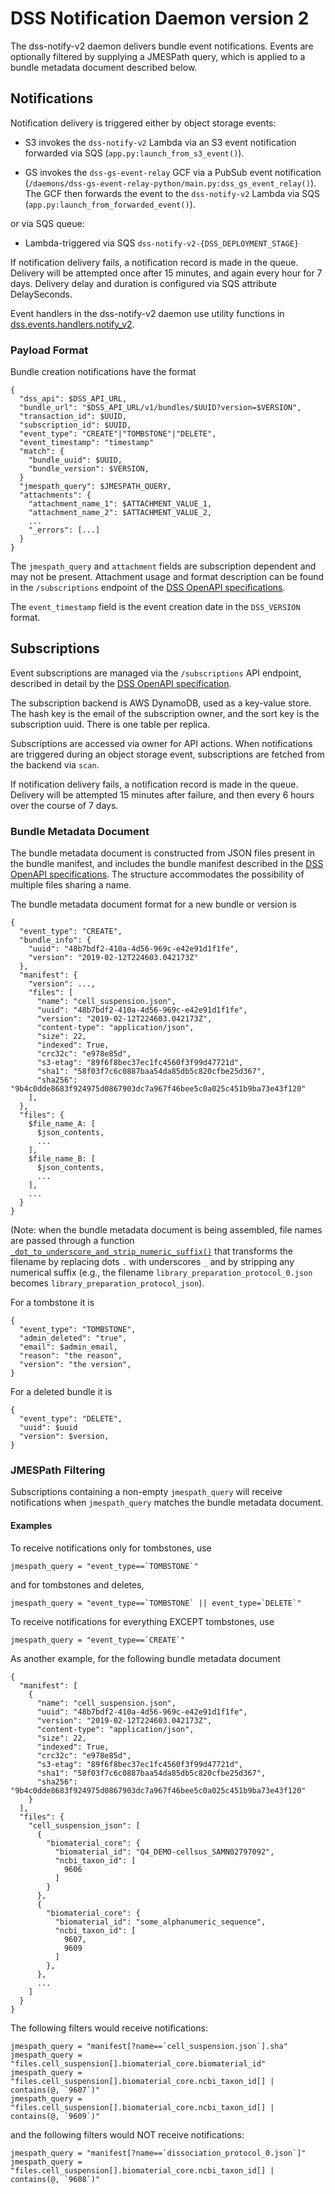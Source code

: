 # DSS Notification Daemon version 2

The dss-notify-v2 daemon delivers bundle event notifications. Events are optionally filtered by supplying a JMESPath
query, which is applied to a bundle metadata document described below.

## Notifications

Notification delivery is triggered either by object storage events:

* S3 invokes the `dss-notify-v2` Lambda via an S3 event notification forwarded via SQS (`app.py:launch_from_s3_event()`).

* GS invokes the `dss-gs-event-relay` GCF via a PubSub event notification
  (`/daemons/dss-gs-event-relay-python/main.py:dss_gs_event_relay()`). The GCF then forwards the event to the
  `dss-notify-v2` Lambda via SQS (`app.py:launch_from_forwarded_event()`).

or via SQS queue:

* Lambda-triggered via SQS `dss-notify-v2-{DSS_DEPLOYMENT_STAGE}`

If notification delivery fails, a notification record is made in the queue. Delivery will be attempted once
after 15 minutes, and again every hour for 7 days. Delivery delay and duration is 
configured via SQS attribute DelaySeconds.

Event handlers in the dss-notify-v2 daemon use utility functions in
[dss.events.handlers.notify_v2](../../dss/events/handlers/notify_v2.py).

### Payload Format

Bundle creation notifications have the format

```
{
  "dss_api": $DSS_API_URL,
  "bundle_url": "$DSS_API_URL/v1/bundles/$UUID?version=$VERSION",
  "transaction_id": $UUID,
  "subscription_id": $UUID,
  "event_type": "CREATE"|"TOMBSTONE"|"DELETE",
  "event_timestamp": "timestamp"
  "match": {
    "bundle_uuid": $UUID,
    "bundle_version": $VERSION,
  }
  "jmespath_query": $JMESPATH_QUERY,
  "attachments": {
    "attachment_name_1": $ATTACHMENT_VALUE_1,
    "attachment_name_2": $ATTACHMENT_VALUE_2,
    ...
    "_errors": [...]
  }
}
```

The `jmespath_query` and `attachment` fields are subscription dependent and may not be present. Attachment
usage and format description can be found in the `/subscriptions` endpoint of the [DSS OpenAPI specifications](../../dss-api.yml).

The `event_timestamp` field is the event creation date in the `DSS_VERSION` format.

## Subscriptions

Event subscriptions are managed via the `/subscriptions` API endpoint, described in detail by the
[DSS OpenAPI specification](../../dss-api.yml).

The subscription backend is AWS DynamoDB, used as a key-value store. The hash key is the email of the subscription
owner, and the sort key is the subscription uuid. There is one table per replica.

Subscriptions are accessed via owner for API actions. When notifications are triggered during an object storage
event, subscriptions are fetched from the backend via `scan`.

If notification delivery fails, a notification record is made in the queue. Delivery will be attempted 15 minutes 
after failure, and then every 6 hours over the course of 7 days.

### Bundle Metadata Document

The bundle metadata document is constructed from JSON files present in the bundle manifest, and includes the bundle
manifest described in the [DSS OpenAPI specifications](../../dss-api.yml). The structure accommodates the
possibility of multiple files sharing a name.

The bundle metadata document format for a new bundle or version is

```
{
  "event_type": "CREATE",
  "bundle_info": {
    "uuid": "48b7bdf2-410a-4d56-969c-e42e91d1f1fe",
    "version": "2019-02-12T224603.042173Z"
  },
  "manifest": {
    "version": ...,
    "files": [
      "name": "cell_suspension.json",
      "uuid": "48b7bdf2-410a-4d56-969c-e42e91d1f1fe",
      "version": "2019-02-12T224603.042173Z",
      "content-type": "application/json",
      "size": 22,
      "indexed": True,
      "crc32c": "e978e85d",
      "s3-etag": "89f6f8bec37ec1fc4560f3f99d47721d",
      "sha1": "58f03f7c6c0887baa54da85db5c820cfbe25d367",
      "sha256": "9b4c0dde8683f924975d0867903dc7a967f46bee5c0a025c451b9ba73e43f120"
    ],
  },
  "files": {
    $file_name_A: [
      $json_contents,
      ...
    ],
    $file_name_B: [
      $json_contents,
      ...
    ],
    ...
  }
}
```

(Note: when the bundle metadata document is being assembled, file names are passed through a function
[`_dot_to_underscore_and_strip_numeric_suffix()`](https://github.com/HumanCellAtlas/data-store/blob/573e7ac028b119fcdb25dda488ffbb6d0e33ba0e/dss/events/__init__.py#L118-L129)
that transforms the filename by replacing dots `.` with underscores `_` and by stripping any numerical suffix
(e.g., the filename `library_preparation_protocol_0.json` becomes `library_preparation_protocol_json`).

For a tombstone it is

```
{
  "event_type": "TOMBSTONE",
  "admin_deleted": "true",
  "email": $admin_email,
  "reason": "the reason",
  "version": "the version",
}
```

For a deleted bundle it is

```
{
  "event_type": "DELETE",
  "uuid": $uuid
  "version": $version,
}
```

### JMESPath Filtering

Subscriptions containing a non-empty `jmespath_query` will receive notifications when `jmespath_query` matches the
bundle metadata document.

#### Examples

To receive notifications only for tombstones, use

```
jmespath_query = "event_type==`TOMBSTONE`"
```

and for tombstones and deletes,

```
jmespath_query = "event_type==`TOMBSTONE` || event_type=`DELETE`"
```

To receive notifications for everything EXCEPT tombstones, use

```
jmespath_query = "event_type==`CREATE`"
```

As another example, for the following bundle metadata document

```
{
  "manifest": [
    {
      "name": "cell_suspension.json",
      "uuid": "48b7bdf2-410a-4d56-969c-e42e91d1f1fe",
      "version": "2019-02-12T224603.042173Z",
      "content-type": "application/json",
      "size": 22,
      "indexed": True,
      "crc32c": "e978e85d",
      "s3-etag": "89f6f8bec37ec1fc4560f3f99d47721d",
      "sha1": "58f03f7c6c0887baa54da85db5c820cfbe25d367",
      "sha256": "9b4c0dde8683f924975d0867903dc7a967f46bee5c0a025c451b9ba73e43f120"
    }
  ],
  "files": {
    "cell_suspension_json": [
      {
        "biomaterial_core": {
          "biomaterial_id": "Q4_DEMO-cellsus_SAMN02797092",
          "ncbi_taxon_id": [
            9606
          ]
        }
      },
      {
        "biomaterial_core": {
          "biomaterial_id": "some_alphanumeric_sequence",
          "ncbi_taxon_id": [
            9607,
            9609
          ]
        },
      },
      ...
    ]
  }
}
```

The following filters would receive notifications:

```
jmespath_query = "manifest[?name==`cell_suspension.json`].sha"
jmespath_query = "files.cell_suspension[].biomaterial_core.biomaterial_id"
jmespath_query = "files.cell_suspension[].biomaterial_core.ncbi_taxon_id[] | contains(@, `9607`)"
jmespath_query = "files.cell_suspension[].biomaterial_core.ncbi_taxon_id[] | contains(@, `9609`)"
```

and the following filters would NOT receive notifications:

```
jmespath_query = "manifest[?name==`dissociation_protocol_0.json`]"
jmespath_query = "files.cell_suspension[].biomaterial_core.ncbi_taxon_id[] | contains(@, `9608`)"
```
